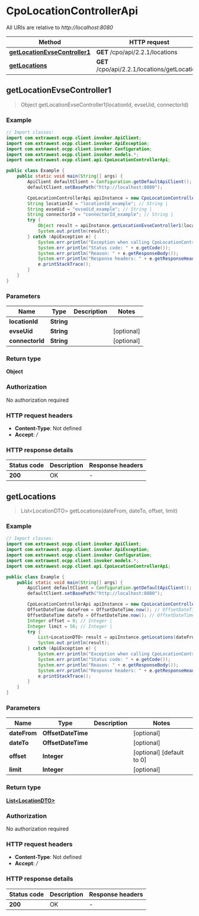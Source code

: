 # CpoLocationControllerApi

All URIs are relative to *http://localhost:8080*

| Method | HTTP request | Description |
|------------- | ------------- | -------------|
| [**getLocationEvseController1**](CpoLocationControllerApi.md#getLocationEvseController1) | **GET** /cpo/api/2.2.1/locations |  |
| [**getLocations**](CpoLocationControllerApi.md#getLocations) | **GET** /cpo/api/2.2.1/locations/getLocations |  |



## getLocationEvseController1

> Object getLocationEvseController1(locationId, evseUid, connectorId)



### Example

```java
// Import classes:
import com.extrawest.ocpp.client.invoker.ApiClient;
import com.extrawest.ocpp.client.invoker.ApiException;
import com.extrawest.ocpp.client.invoker.Configuration;
import com.extrawest.ocpp.client.invoker.models.*;
import com.extrawest.ocpp.client.api.CpoLocationControllerApi;

public class Example {
    public static void main(String[] args) {
        ApiClient defaultClient = Configuration.getDefaultApiClient();
        defaultClient.setBasePath("http://localhost:8080");

        CpoLocationControllerApi apiInstance = new CpoLocationControllerApi(defaultClient);
        String locationId = "locationId_example"; // String | 
        String evseUid = "evseUid_example"; // String | 
        String connectorId = "connectorId_example"; // String | 
        try {
            Object result = apiInstance.getLocationEvseController1(locationId, evseUid, connectorId);
            System.out.println(result);
        } catch (ApiException e) {
            System.err.println("Exception when calling CpoLocationControllerApi#getLocationEvseController1");
            System.err.println("Status code: " + e.getCode());
            System.err.println("Reason: " + e.getResponseBody());
            System.err.println("Response headers: " + e.getResponseHeaders());
            e.printStackTrace();
        }
    }
}
```

### Parameters


| Name | Type | Description  | Notes |
|------------- | ------------- | ------------- | -------------|
| **locationId** | **String**|  | |
| **evseUid** | **String**|  | [optional] |
| **connectorId** | **String**|  | [optional] |

### Return type

**Object**

### Authorization

No authorization required

### HTTP request headers

- **Content-Type**: Not defined
- **Accept**: */*


### HTTP response details
| Status code | Description | Response headers |
|-------------|-------------|------------------|
| **200** | OK |  -  |


## getLocations

> List&lt;LocationDTO&gt; getLocations(dateFrom, dateTo, offset, limit)



### Example

```java
// Import classes:
import com.extrawest.ocpp.client.invoker.ApiClient;
import com.extrawest.ocpp.client.invoker.ApiException;
import com.extrawest.ocpp.client.invoker.Configuration;
import com.extrawest.ocpp.client.invoker.models.*;
import com.extrawest.ocpp.client.api.CpoLocationControllerApi;

public class Example {
    public static void main(String[] args) {
        ApiClient defaultClient = Configuration.getDefaultApiClient();
        defaultClient.setBasePath("http://localhost:8080");

        CpoLocationControllerApi apiInstance = new CpoLocationControllerApi(defaultClient);
        OffsetDateTime dateFrom = OffsetDateTime.now(); // OffsetDateTime | 
        OffsetDateTime dateTo = OffsetDateTime.now(); // OffsetDateTime | 
        Integer offset = 0; // Integer | 
        Integer limit = 56; // Integer | 
        try {
            List<LocationDTO> result = apiInstance.getLocations(dateFrom, dateTo, offset, limit);
            System.out.println(result);
        } catch (ApiException e) {
            System.err.println("Exception when calling CpoLocationControllerApi#getLocations");
            System.err.println("Status code: " + e.getCode());
            System.err.println("Reason: " + e.getResponseBody());
            System.err.println("Response headers: " + e.getResponseHeaders());
            e.printStackTrace();
        }
    }
}
```

### Parameters


| Name | Type | Description  | Notes |
|------------- | ------------- | ------------- | -------------|
| **dateFrom** | **OffsetDateTime**|  | [optional] |
| **dateTo** | **OffsetDateTime**|  | [optional] |
| **offset** | **Integer**|  | [optional] [default to 0] |
| **limit** | **Integer**|  | [optional] |

### Return type

[**List&lt;LocationDTO&gt;**](LocationDTO.md)

### Authorization

No authorization required

### HTTP request headers

- **Content-Type**: Not defined
- **Accept**: */*


### HTTP response details
| Status code | Description | Response headers |
|-------------|-------------|------------------|
| **200** | OK |  -  |

